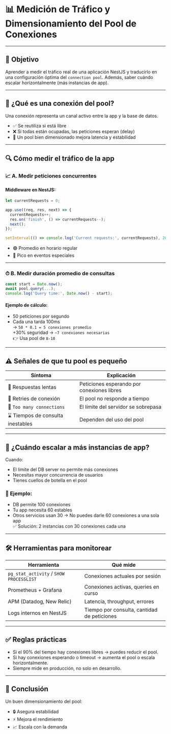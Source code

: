 
# 📊 Medición de Tráfico y Dimensionamiento del Pool de Conexiones

---

## 🎯 Objetivo

Aprender a medir el tráfico real de una aplicación NestJS y traducirlo en una configuración óptima del `connection pool`. Además, saber cuándo escalar horizontalmente (más instancias de app).

---

## 🧩 ¿Qué es una conexión del pool?

Una conexión representa un canal activo entre la app y la base de datos.

- ✅ Se reutiliza si está libre
- ❌ Si todas están ocupadas, las peticiones esperan (delay)
- 🎯 Un pool bien dimensionado mejora latencia y estabilidad

---

## 🔍 Cómo medir el tráfico de la app

### 📈 A. Medir peticiones concurrentes

#### Middleware en NestJS:

```ts
let currentRequests = 0;

app.use((req, res, next) => {
  currentRequests++;
  res.on('finish', () => currentRequests--);
  next();
});

setInterval(() => console.log('Current requests:', currentRequests), 2000);
```

- 🟢 Promedio en horario regular
- 🔴 Pico en eventos especiales

---

### ⏱ B. Medir duración promedio de consultas

```ts
const start = Date.now();
await pool.query(...);
console.log('Query time:', Date.now() - start);
```

#### Ejemplo de cálculo:

- 50 peticiones por segundo
- Cada una tarda 100ms  
→ `50 * 0.1 = 5 conexiones promedio`  
+30% seguridad → `~7 conexiones necesarias`  
👉 Usa pool de `8-10`

---

## ⚠️ Señales de que tu pool es pequeño

| Síntoma                        | Explicación                                   |
|-------------------------------|-----------------------------------------------|
| 🐢 Respuestas lentas          | Peticiones esperando por conexiones libres    |
| 🔁 Retries de conexión         | El pool no responde a tiempo                  |
| 🧵 `Too many connections`      | El límite del servidor se sobrepasa           |
| ⌛ Tiempos de consulta inestables | Dependen del uso del pool                     |

---

## 📐 ¿Cuándo escalar a más instancias de app?

Cuando:
- El límite del DB server no permite más conexiones
- Necesitas mayor concurrencia de usuarios
- Tienes cuellos de botella en el pool

### 🧠 Ejemplo:

- DB permite 100 conexiones
- Tu app necesita 60 estables
- Otros servicios usan 30
→ No puedes darle 60 conexiones a una sola app  
✅ Solución: 2 instancias con 30 conexiones cada una

---

## 🛠 Herramientas para monitorear

| Herramienta                   | Qué mide                                       |
|------------------------------|------------------------------------------------|
| `pg_stat_activity` / `SHOW PROCESSLIST` | Conexiones actuales por sesión     |
| Prometheus + Grafana         | Conexiones activas, queries en curso           |
| APM (Datadog, New Relic)     | Latencia, throughput, errores                  |
| Logs internos en NestJS      | Tiempo por consulta, cantidad de peticiones   |

---

## ✅ Reglas prácticas

- Si el 90% del tiempo hay conexiones libres → puedes reducir el pool.
- Si hay conexiones esperando o timeout → aumenta el pool o escala horizontalmente.
- Siempre mide en producción, no solo en desarrollo.

---

## 📌 Conclusión

Un buen dimensionamiento del pool:
- 🔒 Asegura estabilidad
- ⚡ Mejora el rendimiento
- 📈 Escala con la demanda
